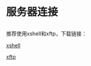 # 服务器连接

## 

推荐使用xshell和xftp，下载链接：

[xshell](https://www.slinvent.com/dl/Xshell-6.0.0204p.exe)

[xftp](https://www.slinvent.com/dl/Xftp-6.0.0199p.exe)